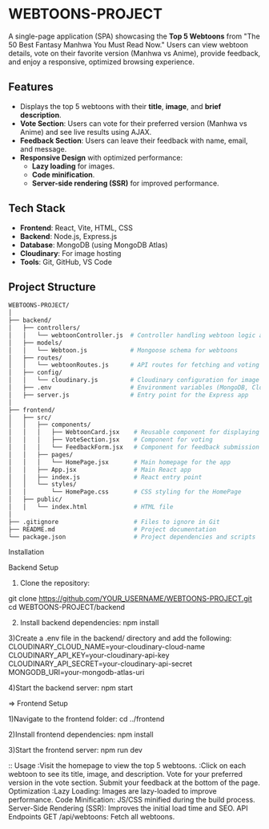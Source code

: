 # WEBTOONS-PROJECT

A single-page application (SPA) showcasing the **Top 5 Webtoons** from "The 50 Best Fantasy Manhwa You Must Read Now." Users can view webtoon details, vote on their favorite version (Manhwa vs Anime), provide feedback, and enjoy a responsive, optimized browsing experience.

## Features

- Displays the top 5 webtoons with their **title**, **image**, and **brief description**.
- **Vote Section**: Users can vote for their preferred version (Manhwa vs Anime) and see live results using AJAX.
- **Feedback Section**: Users can leave their feedback with name, email, and message.
- **Responsive Design** with optimized performance:
  - **Lazy loading** for images.
  - **Code minification**.
  - **Server-side rendering (SSR)** for improved performance.

## Tech Stack

- **Frontend**: React, Vite, HTML, CSS
- **Backend**: Node.js, Express.js
- **Database**: MongoDB (using MongoDB Atlas)
- **Cloudinary**: For image hosting
- **Tools**: Git, GitHub, VS Code

## Project Structure

```bash
WEBTOONS-PROJECT/
│
├── backend/
│   ├── controllers/
│   │   └── webtoonController.js  # Controller handling webtoon logic and image uploading
│   ├── models/
│   │   └── Webtoon.js            # Mongoose schema for webtoons
│   ├── routes/
│   │   └── webtoonRoutes.js      # API routes for fetching and voting on webtoons
│   ├── config/
│   │   └── cloudinary.js         # Cloudinary configuration for image uploading
│   ├── .env                      # Environment variables (MongoDB, Cloudinary keys)
│   ├── server.js                 # Entry point for the Express app
│
├── frontend/
│   ├── src/
│   │   ├── components/
│   │   │   ├── WebtoonCard.jsx    # Reusable component for displaying each webtoon
│   │   │   ├── VoteSection.jsx    # Component for voting
│   │   │   └── FeedbackForm.jsx   # Component for feedback submission
│   │   ├── pages/
│   │   │   └── HomePage.jsx       # Main homepage for the app
│   │   ├── App.jsx                # Main React app
│   │   ├── index.js               # React entry point
│   │   └── styles/
│   │       └── HomePage.css       # CSS styling for the HomePage
│   ├── public/
│   │   └── index.html             # HTML file
│
├── .gitignore                     # Files to ignore in Git
├── README.md                      # Project documentation
└── package.json                   # Project dependencies and scripts


```



Installation

Backend Setup

1) Clone the repository:

git clone https://github.com/YOUR_USERNAME/WEBTOONS-PROJECT.git
cd WEBTOONS-PROJECT/backend

2) Install backend dependencies:
npm install

3)Create a .env file in the backend/ directory and add the following:
CLOUDINARY_CLOUD_NAME=your-cloudinary-cloud-name
CLOUDINARY_API_KEY=your-cloudinary-api-key
CLOUDINARY_API_SECRET=your-cloudinary-api-secret
MONGODB_URI=your-mongodb-atlas-uri

4)Start the backend server:
npm start


=> Frontend Setup

1)Navigate to the frontend folder:
cd ../frontend

2)Install frontend dependencies:
npm install

3)Start the frontend server:
npm run dev


:: Usage
:Visit the homepage to view the top 5 webtoons.
:Click on each webtoon to see its title, image, and description.
Vote for your preferred version in the vote section.
Submit your feedback at the bottom of the page.
Optimization
:Lazy Loading: Images are lazy-loaded to improve performance.
Code Minification: JS/CSS minified during the build process.
Server-Side Rendering (SSR): Improves the initial load time and SEO.
API Endpoints
GET /api/webtoons: Fetch all webtoons.
